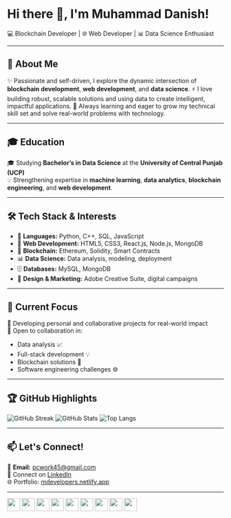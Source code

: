 # Hi there 👋, I'm Muhammad Danish!

💻 Blockchain Developer | 🌐 Web Developer | 📊 Data Science Enthusiast

---

## 🌟 About Me

✨ Passionate and self-driven, I explore the dynamic intersection of **blockchain development**, **web development**, and **data science**.
⚡ I love building robust, scalable solutions and using data to create intelligent, impactful applications.
🎨 Always learning and eager to grow my technical skill set and solve real-world problems with technology.

---

## 🎓 Education

🎓 Studying **Bachelor’s in Data Science** at the **University of Central Punjab (UCP)**  
💡 Strengthening expertise in **machine learning**, **data analytics**, **blockchain engineering**, and **web development**.

---

## 🛠️ Tech Stack & Interests

- 🐍 **Languages:** Python, C++, SQL, JavaScript
- 📱 **Web Development:** HTML5, CSS3, React.js, Node.js, MongoDB
- 🚀 **Blockchain:** Ethereum, Solidity, Smart Contracts
- 📊 **Data Science:** Data analysis, modeling, deployment
- 🗄️ **Databases:** MySQL, MongoDB
- 🎨 **Design & Marketing:** Adobe Creative Suite, digital campaigns

---

## 🚀 Current Focus

🔭 Developing personal and collaborative projects for real-world impact  
🤝 Open to collaboration in:
  - Data analysis 📈
  - Full-stack development 💡
  - Blockchain solutions 🔗
  - Software engineering challenges ⚙️

---

## 🏆 GitHub Highlights

![GitHub Streak](https://github-readme-streak-stats.herokuapp.com/?user=YOUR_GITHUB_USERNAME&)
![GitHub Stats](https://github-readme-stats.vercel.app/api?username=YOUR_GITHUB_USERNAME&show_icons=true&hide=prs&count_private=true)
![Top Langs](https://github-readme-stats.vercel.app/api/top-langs/?username=YOUR_GITHUB_USERNAME&layout=compact)

---

## 📫 Let's Connect!

💌 **Email:** [pcwork45@gmail.com](mailto:pcwork45@gmail.com)  
🔗 Connect on [LinkedIn](https://www.linkedin.com/in/YOUR_LINKEDIN_ID/)  
🌐 Portfolio: [mdevelopers.netlify.app](https://mdevelopers.netlify.app)

---

<!-- Skill Icons -->
<p align="left">
  <img src="https://cdn.jsdelivr.net/gh/devicons/devicon/icons/python/python-original.svg" height="30"/> 
  <img src="https://cdn.jsdelivr.net/gh/devicons/devicon/icons/javascript/javascript-original.svg" height="30"/> 
  <img src="https://cdn.jsdelivr.net/gh/devicons/devicon/icons/react/react-original.svg" height="30"/> 
  <img src="https://cdn.jsdelivr.net/gh/devicons/devicon/icons/nodejs/nodejs-original.svg" height="30"/> 
  <img src="https://cdn.jsdelivr.net/gh/devicons/devicon/icons/mongodb/mongodb-original.svg" height="30"/>
  <img src="https://cdn.jsdelivr.net/gh/devicons/devicon/icons/ethereum/ethereum-original.svg" height="30"/>
  <img src="https://cdn.jsdelivr.net/gh/devicons/devicon/icons/solidity/solidity-original.svg" height="30"/>
  <img src="https://cdn.jsdelivr.net/gh/devicons/devicon/icons/mysql/mysql-original.svg" height="30"/>
  <img src="https://cdn.jsdelivr.net/gh/devicons/devicon/icons/adobeillustrator/adobeillustrator-plain.svg" height="30"/>
</p>

